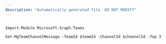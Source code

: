 ```yaml
---
description: "Automatically generated file. DO NOT MODIFY"
---
```


```powershellv2

Import-Module Microsoft.Graph.Teams

Get-MgTeamChannelMessage -TeamId $teamId -ChannelId $channelId -Top 3 

```